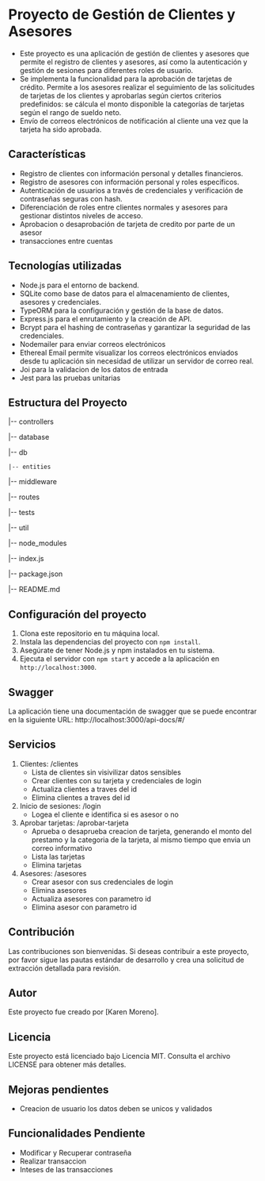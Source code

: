 # Proyecto de Gestión de Clientes y Asesores

- Este proyecto es una aplicación de gestión de clientes y asesores que permite el registro de clientes y asesores, así como la autenticación y gestión de sesiones para diferentes roles de usuario.
- Se implementa la funcionalidad para la aprobación de tarjetas de crédito. Permite a los asesores realizar el seguimiento de las solicitudes de tarjetas de los clientes y aprobarlas según ciertos criterios predefinidos: se cálcula el monto disponible la categorías de tarjetas según el rango de sueldo neto.
- Envío de correos electrónicos de notificación al cliente una vez que la tarjeta ha sido aprobada.


## Características

- Registro de clientes con información personal y detalles financieros.
- Registro de asesores con información personal y roles específicos.
- Autenticación de usuarios a través de credenciales y verificación de contraseñas seguras con hash.
- Diferenciación de roles entre clientes normales y asesores para gestionar distintos niveles de acceso.
- Aprobacion o desaprobación de tarjeta de credito por parte de un asesor
- transacciones entre cuentas

## Tecnologías utilizadas

- Node.js para el entorno de backend.
- SQLite como base de datos para el almacenamiento de clientes, asesores y credenciales.
- TypeORM para la configuración y gestión de la base de datos.
- Express.js para el enrutamiento y la creación de API.
- Bcrypt para el hashing de contraseñas y garantizar la seguridad de las credenciales.
- Nodemailer para enviar correos electrónicos
- Ethereal Email permite visualizar los correos electrónicos enviados desde tu aplicación sin necesidad de utilizar un servidor de correo real.
- Joi para la validacion de los datos de entrada
- Jest para las pruebas unitarias

## Estructura del Proyecto

|-- controllers

|-- database

|-- db

    |-- entities

|-- middleware

|-- routes

|-- tests

|-- util

|-- node_modules

|-- index.js

|-- package.json

|-- README.md


## Configuración del proyecto

1. Clona este repositorio en tu máquina local.
2. Instala las dependencias del proyecto con `npm install`.
3. Asegúrate de tener Node.js y npm instalados en tu sistema.
4. Ejecuta el servidor con `npm start` y accede a la aplicación en `http://localhost:3000`.


## Swagger

La aplicación tiene una documentación de swagger que se puede encontrar en la siguiente URL: http://localhost:3000/api-docs/#/

## Servicios 
1. Clientes: /clientes
    - Lista de clientes sin visivilizar datos sensibles
    - Crear clientes con su tarjeta y credenciales de login
    - Actualiza clientes a traves del id
    - Elimina clientes a traves del id
2. Inicio de sesiones: /login
    - Logea el cliente e identifica si es asesor o no
3. Aprobar tarjetas: /aprobar-tarjeta
    - Aprueba o desaprueba creacion de tarjeta, generando el monto del prestamo y la categoria de la tarjeta, al mismo tiempo que envia un correo informativo
    - Lista las tarjetas
    - Elimina tarjetas
4. Asesores: /asesores
    - Crear asesor con sus credenciales de login
    - Elimina asesores
    - Actualiza asesores con parametro id
    - Elimina asesor con parametro id

## Contribución

Las contribuciones son bienvenidas. Si deseas contribuir a este proyecto, por favor sigue las pautas estándar de desarrollo y crea una solicitud de extracción detallada para revisión.

## Autor

Este proyecto fue creado por [Karen Moreno].

## Licencia

Este proyecto está licenciado bajo Licencia MIT. Consulta el archivo LICENSE para obtener más detalles.


## Mejoras pendientes
- Creacion de usuario los datos deben se unicos y validados

## Funcionalidades Pendiente
- Modificar y Recuperar contraseña
- Realizar transaccion
- Inteses de las transacciones